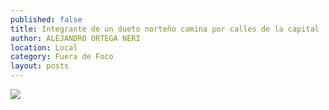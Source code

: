```yaml
---
published: false
title: Integrante de un dueto norteño camina por calles de la capital
author: ALEJANDRO ORTEGA NERI
location: Local
category: Fuera de Foco
layout: posts
---
```


![](http://i.imgur.com/4QWGMa7m.jpg)
